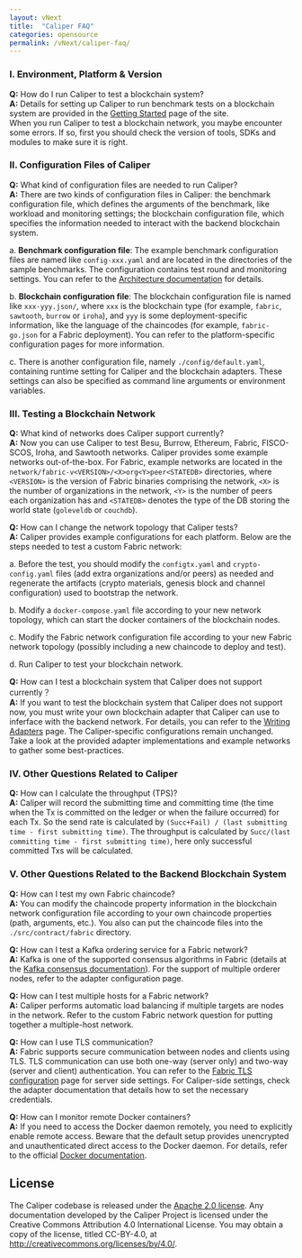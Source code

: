 ```yaml
---
layout: vNext
title:  "Caliper FAQ"
categories: opensource
permalink: /vNext/caliper-faq/
---
```



### I. Environment, Platform & Version
**Q:** How do I run Caliper to test a blockchain system?  
**A:** Details for setting up Caliper to run benchmark tests on a blockchain system are provided in the [Getting Started](./Getting_Started.md) page of the site.  
When you run Caliper to test a blockchain network, you maybe encounter some errors. If so, first you should check the version of tools, SDKs and modules to make sure it is right.
 
### II.	Configuration Files of Caliper  
**Q:** What kind of configuration files are needed to run Caliper?  
**A:** There are two kinds of configuration files in Caliper: the benchmark configuration file, which defines the arguments of the benchmark, like workload and monitoring settings; the blockchain configuration file, which specifies the information needed to interact with the backend blockchain system.  

a. **Benchmark configuration file**: The example benchmark configuration files are named like `config-xxx.yaml` and are located in the directories of the sample benchmarks. The configuration contains test round and monitoring settings. You can refer to the [Architecture documentation](./Architecture.md) for details.  

b. **Blockchain configuration file**: The blockchain configuration file is named like `xxx-yyy.json/`, where `xxx` is the blockchain type (for example, `fabric`, `sawtooth`, `burrow` or `iroha`), and `yyy` is some deployment-specific information, like the language of the chaincodes (for example, `fabric-go.json` for a Fabric deployment). You can refer to the platform-specific configuration pages for more information.

c. There is another configuration file, namely `./config/default.yaml`, containing runtime setting for Caliper and the blockchain adapters. These settings can also be specified as command line arguments or environment variables.

### III. Testing a Blockchain Network  
**Q:** What kind of networks does Caliper support currently?  
**A:** Now you can use Caliper to test Besu, Burrow, Ethereum, Fabric, FISCO-SCOS, Iroha, and Sawtooth networks. Caliper provides some example networks out-of-the-box. For Fabric, example networks are located in the `network/fabric-v<VERSION>/<X>org<Y>peer<STATEDB>` directories, where `<VERSION>` is the version of Fabric binaries comprising the network, `<X>` is the number of organizations in the network, `<Y>` is the number of peers each organization has and `<STATEDB>` denotes the type of the DB storing the world state (`goleveldb` or `couchdb`).

**Q:** How can I change the network topology that Caliper tests?  
**A:** Caliper provides example configurations for each platform. Below are the steps needed to test a custom Fabric network:  

a.	Before the test, you should modify the `configtx.yaml` and `crypto-config.yaml` files (add extra organizations and/or peers) as needed and regenerate the artifacts (crypto materials, genesis block and channel configuration) used to bootstrap the network. 
 
b.	Modify a `docker-compose.yaml` file according to your new network topology, which can start the docker containers of the blockchain nodes.  

c.	Modify the Fabric network configuration file according to your new Fabric network topology (possibly including a new chaincode to deploy and test).  

d.	Run Caliper to test your blockchain network.   

**Q:** How can I test a blockchain system that Caliper does not support currently？  
**A:** If you want to test the blockchain system that Caliper does not support now, you must write your own blockchain adapter that Caliper can use to inferface with the backend network. For details, you can refer to the [Writing Adapters](./Writing_Adapters.md) page. The Caliper-specific configurations remain unchanged. Take a look at the provided adapter implementations and example networks to gather some best-practices.  

### IV.	Other Questions Related to Caliper  
**Q:** How can I calculate the throughput (TPS)?  
**A:** Caliper will record the submitting time and committing time (the time when the Tx is committed on the ledger or when the failure occurred) for each Tx.
So the send rate is calculated by `(Succ+Fail) / (last submitting time - first submitting time)`.
The throughput is calculated by `Succ/(last committing time - first submitting time)`, here only successful committed Txs will be calculated.

### V. Other Questions Related to the Backend Blockchain System  

**Q:** How can I test my own Fabric chaincode?  
**A:** You can modify the chaincode property information in the blockchain network configuration file according to your own chaincode properties (path, arguments, etc.). You also can put the chaincode files into the `./src/contract/fabric` directory.

**Q:** How can I test a Kafka ordering service for a Fabric network?  
**A:** Kafka is one of the supported consensus algorithms in Fabric (details at the [Kafka consensus documentation](https://hyperledger-fabric.readthedocs.io/en/latest/kafka.html)). For the support of multiple orderer nodes, refer to the adapter configuration page. 

**Q:** How can I test multiple hosts for a Fabric network?  
**A:** Caliper performs automatic load balancing if multiple targets are nodes in the network. Refer to the custom Fabric network question for putting together a multiple-host network. 

**Q:** How can I use TLS communication?  
**A:** Fabric supports secure communication between nodes and clients using TLS. TLS communication can use both one-way (server only) and two-way (server and client) authentication. You can refer to the [Fabric TLS configuration](https://hyperledger-fabric.readthedocs.io/en/release-1.4/enable_tls.html) page for server side settings. For Caliper-side settings, check the adapter documentation that details how to set the necessary credentials.  

**Q:** How can I monitor remote Docker containers?  
**A:** If you need to access the Docker daemon remotely, you need to explicitly enable remote access. Beware that the default setup provides unencrypted and unauthenticated direct access to the Docker daemon. For details, refer to the official [Docker documentation](https://success.docker.com/article/how-do-i-enable-the-remote-api-for-dockerd).

## License
The Caliper codebase is released under the [Apache 2.0 license](./LICENSE.md). Any documentation developed by the Caliper Project is licensed under the Creative Commons Attribution 4.0 International License. You may obtain a copy of the license, titled CC-BY-4.0, at http://creativecommons.org/licenses/by/4.0/.
